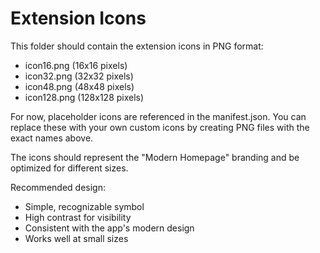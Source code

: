 # Extension Icons

This folder should contain the extension icons in PNG format:

- icon16.png (16x16 pixels)
- icon32.png (32x32 pixels) 
- icon48.png (48x48 pixels)
- icon128.png (128x128 pixels)

For now, placeholder icons are referenced in the manifest.json.
You can replace these with your own custom icons by creating PNG files with the exact names above.

The icons should represent the "Modern Homepage" branding and be optimized for different sizes.

Recommended design:
- Simple, recognizable symbol
- High contrast for visibility
- Consistent with the app's modern design
- Works well at small sizes
